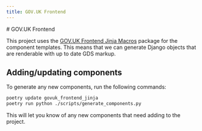 ```yaml
---
title: GOV.UK Frontend
---
```


# GOV.UK Frontend

This project uses the [GOV.UK Frontend Jinja Macros](https://github.com/LandRegistry/govuk-frontend-jinja) package for the component templates. This means that we can generate Django objects that are renderable with up to date GDS markup.

## Adding/updating components

To generate any new components, run the following commands:

```bash
poetry update govuk_frontend_jinja
poetry run python ./scripts/generate_components.py
```

This will let you know of any new components that need adding to the project.
